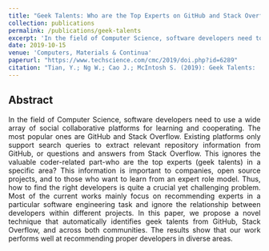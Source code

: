 ```yaml
---
title: "Geek Talents: Who are the Top Experts on GitHub and Stack Overflow?"
collection: publications
permalink: /publications/geek-talents
excerpt: 'In the field of Computer Science, software developers need to use a wide array of social collaborative platforms for learning and cooperating. The most popular ones are GitHub and Stack Overflow. Existing platforms only support search queries to extract relevant repository information from GitHub, or questions and answers from Stack Overflow. This ignores the valuable coder-related part-who are the top experts (geek talents) in a specific area? This information is important to companies, open source projects, and to those who want to learn from an expert role model. Thus, how to find the right developers is quite a crucial yet challenging problem. Most of the current works mainly focus on recommending experts in a particular software engineering task and ignore the relationship between developers within different projects. In this paper, we propose a novel technique that automatically identifies geek talents from GitHub, Stack Overflow, and across both communities. The results show that our work performs well at recommending proper developers in diverse areas.'
date: 2019-10-15
venue: 'Computers, Materials & Continua'
paperurl: "https://www.techscience.com/cmc/2019/doi.php?id=6289"
citation: "Tian, Y.; Ng W.; Cao J.; McIntosh S. (2019): Geek Talents:  Who are the Top Experts on GitHub and Stack Overflow? Computers, Materials & Continua, vol. 61, no. 2 ,pp. 465-479."
---
```

## Abstract
<p style="text-align:justify">
In the field of Computer Science, software developers need to use a wide array of social collaborative platforms for learning and cooperating. The most popular ones are GitHub and Stack Overflow. Existing platforms only support search queries to extract relevant repository information from GitHub, or questions and answers from Stack Overflow. This ignores the valuable coder-related part-who are the top experts (geek talents) in a specific area? This information is important to companies, open source projects, and to those who want to learn from an expert role model. Thus, how to find the right developers is quite a crucial yet challenging problem. Most of the current works mainly focus on recommending experts in a particular software engineering task and ignore the relationship between developers within different projects. In this paper, we propose a novel technique that automatically identifies geek talents from GitHub, Stack Overflow, and across both communities. The results show that our work performs well at recommending proper developers in diverse areas.
</p>

